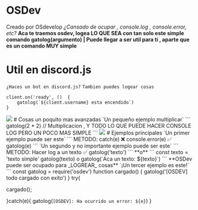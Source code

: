 # OSDev
Creado por OSdevelop
*¿Cansado de ocupar , console.log , console.error, etc?* **Aca te traemos osdev, logea LO QUE SEA con tan solo este simple comando gatolog(argumento) | Puede llegar a ser util para ti , aparte que es un comando MUY  simple**
# Util en discord.js
`¿Haces un bot en discord.js?`
`
Tambien puedes logear cosas
`
```
client.on('ready', ()  {
    gatolog(`${client.username} esta encendido`)
}
```
<img src="https://cdn.discordapp.com/attachments/978408141312098327/1005226296428732426/unknown.png">
# Cosas un poquito mas avanzadas
`Un pequeño ejemplo multiplicar`
```
gatolog(2 * 2) // Multiplicacion , Y TODO LO QUE PUEDE HACER CONSOLE LOG PERO UN POCO MAS SIMPLE
```
<img src="https://cdn.discordapp.com/attachments/978408141312098327/1005226762348798054/unknown.png">
# Ejemplos principales
`Un primer ejemplo puede ser este`
```
METODO: catch(e)
❌  console.error(e)
✅  gatolog(e)
```
`Un segundo y no importante ejemplo puede ser este`
```
METODO: Hacer log a un texto
✅  gatolog('texto')
```
**o**
```
const texto = 'texto simple'
gatolog(texto) o gatolog(`Aca un texto: ${texto}`)
```
**OSDev puede ser ocupado para _LOGREAR_ cosas**
`¡Un tercer ejemplo es este!`
```
const gatolog = require('osdev')
function cargado() {
    gatolog('[OSDEV] todo cargado con exito')
}
  try{

 cargado();

  }catch(e){
    gatolog(`[OSDEV]: Ha ocurrido un error: ${e}`)
  }
  